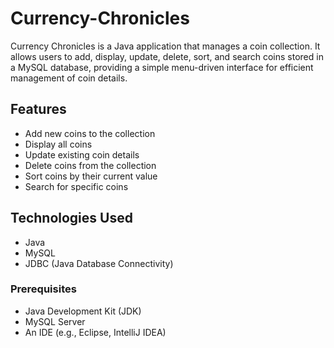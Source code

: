 # Currency-Chronicles
Currency Chronicles is a Java application that manages a coin collection. It allows users to add, display, update, delete, sort, and search coins stored in a MySQL database, providing a simple menu-driven interface for efficient management of coin details.

## Features

- Add new coins to the collection
- Display all coins
- Update existing coin details
- Delete coins from the collection
- Sort coins by their current value
- Search for specific coins

## Technologies Used

- Java
- MySQL
- JDBC (Java Database Connectivity)

### Prerequisites

- Java Development Kit (JDK)
- MySQL Server
- An IDE (e.g., Eclipse, IntelliJ IDEA)



